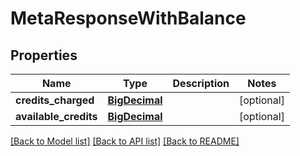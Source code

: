# MetaResponseWithBalance

## Properties
Name | Type | Description | Notes
------------ | ------------- | ------------- | -------------
**credits_charged** | [**BigDecimal**](BigDecimal.md) |  | [optional] 
**available_credits** | [**BigDecimal**](BigDecimal.md) |  | [optional] 

[[Back to Model list]](../README.md#documentation-for-models) [[Back to API list]](../README.md#documentation-for-api-endpoints) [[Back to README]](../README.md)


